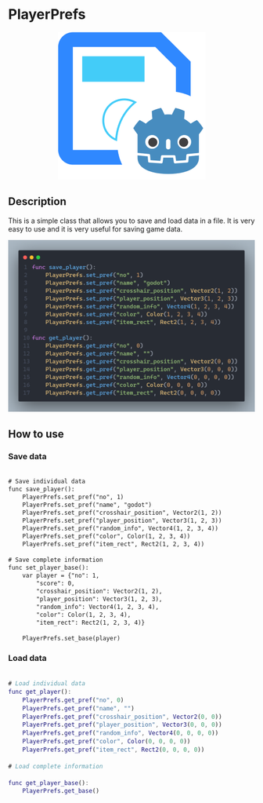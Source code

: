 # PlayerPrefs

<!-- centre image  -->
<p align="center">
  <img src="addons/PlayerPrefs/assets/PlayerPrefs_Icon_1.png" />
</p>

## Description

This is a simple class that allows you to save and load data in a file. It is very easy to use and it is very useful for saving game data.

![Alt text](addons/PlayerPrefs/assets/1.png)

## How to use

### Save data
```gdscript

# Save individual data
func save_player():
	PlayerPrefs.set_pref("no", 1)
	PlayerPrefs.set_pref("name", "godot")
	PlayerPrefs.set_pref("crosshair_position", Vector2(1, 2))
	PlayerPrefs.set_pref("player_position", Vector3(1, 2, 3))
	PlayerPrefs.set_pref("random_info", Vector4(1, 2, 3, 4))
	PlayerPrefs.set_pref("color", Color(1, 2, 3, 4))
	PlayerPrefs.set_pref("item_rect", Rect2(1, 2, 3, 4))

# Save complete information
func set_player_base():
	var player = {"no": 1, 
		"score": 0,
		"crosshair_position": Vector2(1, 2),
		"player_position": Vector3(1, 2, 3),
		"random_info": Vector4(1, 2, 3, 4),
		"color": Color(1, 2, 3, 4),
		"item_rect": Rect2(1, 2, 3, 4)}
	
	PlayerPrefs.set_base(player)
```

### Load data
```gd

# Load individual data
func get_player():
	PlayerPrefs.get_pref("no", 0)
	PlayerPrefs.get_pref("name", "")
	PlayerPrefs.get_pref("crosshair_position", Vector2(0, 0))
	PlayerPrefs.get_pref("player_position", Vector3(0, 0, 0))
	PlayerPrefs.get_pref("random_info", Vector4(0, 0, 0, 0))
	PlayerPrefs.get_pref("color", Color(0, 0, 0, 0))
	PlayerPrefs.get_pref("item_rect", Rect2(0, 0, 0, 0))

# Load complete information

func get_player_base():
	PlayerPrefs.get_base()
```


